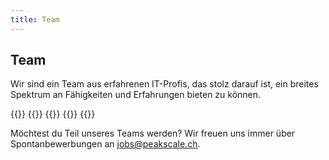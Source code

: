 ```yaml
---
title: Team
---
```


## Team

Wir sind ein Team aus erfahrenen IT-Profis, das stolz darauf ist, ein breites Spektrum an Fähigkeiten und Erfahrungen
bieten zu können.

<div class="row">
    {{<team-item
        name="Mathias Herzog"
        image="mathiasherzog.jpg"
        linkedin="mathias-herzog-888a6788"
        title="Infrastructure Artist und Brückenbauer zwischen Technik, Organisation und Management"
    >}}
    {{<team-item
        name="Johann Gyger"
        image="johanngyger.jpg"
        linkedin="johanngyger"
        title="Software Artist, Cloud Native Ambassador und passionierter Engineer"
    >}}
    {{<team-item
        name="Oliver Bähler"
        image="oliverbaehler.jpg"
        linkedin="oliver-b%C3%A4hler-8b182b175"
        title="Solution Architect und Cloud Native Maintainer"
    >}}
    {{<team-item
        name="Nicola Lüthi"
        image="nicolaluethi.jpeg"
        linkedin="nicola-l%C3%BCthi-895045252"
        title="Cloud Native Engineer und Maintainer"
    >}}
    {{<team-item
        name="Lorenz Bischof"
        image="lorenzbischof.jpg"
        linkedin="lorenz-bischof"
        title="Cloud Native Engineer mit Fokus auf Benutzbarkeit, Sicherheit und Automatisierung"
    >}}
</div>

Möchtest du Teil unseres Teams werden? Wir freuen uns immer über Spontanbewerbungen an jobs@peakscale.ch.

<!--
Möchtest du Teil unseres Teams werden? Dann schau dir unsere offenen Stellen an:

### Cloud Native Engineers/Architects (60-100%)

#### So sind wir

Modern und pragmatisch bewegen wir uns in einem dynamischen und technologisch anspruchsvollen Umfeld rund um die Themen
von Cloud Native Computing. Für unsere Kundinnen und Kunden entwickeln und optimieren wir evolutionäre Software- und
Infrastruktur-Lösungen, wir beraten in Themen der IT-Architektur und wir setzen uns für nachhaltige Ideen ein.

Bei uns stehen Leidenschaft und Eigenverantwortung an oberster Stelle. Unser Engagement in lokal und international
verankerten Communitys zeichnet uns aus. Deshalb suchen wir Personen, die uns auf unserem Weg mit Begeisterung und
Passion begleiten und es verstehen, sich selbst herausfordern. Bei uns arbeitest du in spannenden und vielseitigen
Kundenprojekten im Raum Bern.

#### Das zeichnet dich aus

Du bringst Erfahrung im Design und der Optimierung von komplexen und modernen Cloud-Native Architekturen mit.
Selbstverantwortung und Selbstüberwindung treiben dich an. Du kommunizierst leidenschaftlich und freust dich darauf, in
unterschiedlichen Community-Netzwerken mitzuwirken und unsere Firmenkultur mitzugestalten.

Herausforderungen begegnest du pragmatisch und mit einer Portion Humor. Du besitzt eine rasche Auffassung und ein
grosses Interesse für neue Themen. Kundenanliegen stehen bei uns im Zentrum, jedoch verstehst du es, diese zu challengen
und mit neuen Ideen zu begeistern.

#### Was bringst du mit

Dein Handwerk eines modernen IT-Spezialisten hast du gelernt und entwickelst es stetig weiter.

Du programmierst in einer modernen Programmiersprache und du automatisierst mit Infrastructure as Code und CI/CD
Pipelines vorzugsweise auf Public Cloud Umgebungen.

#### So geht es weiter

Sag uns, wie du mit uns die IT-Landschaft der Zukunft gestalten wirst. Kontaktiere uns auf LinkedIn oder schreib uns an
jobs@peakscale.ch. Nur Direktbewerbungen.
-->